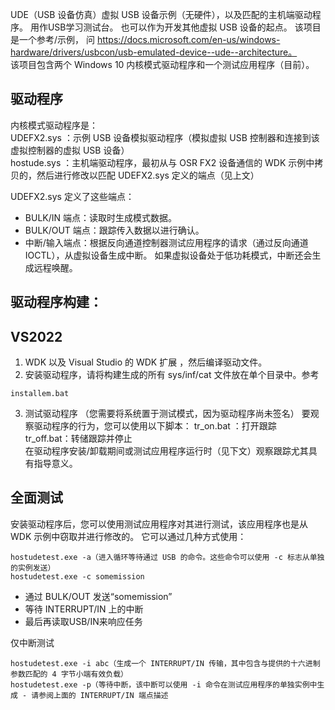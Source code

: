 UDE（USB 设备仿真）虚拟 USB 设备示例（无硬件），以及匹配的主机端驱动程序。 用作USB学习测试台。 也可以作为开发其他虚拟 USB 设备的起点。
该项目是一个参考/示例， 问 https://docs.microsoft.com/en-us/windows-hardware/drivers/usbcon/usb-emulated-device--ude--architecture。  
该项目包含两个 Windows 10 内核模式驱动程序和一个测试应用程序（目前）。

## 驱动程序
内核模式驱动程序是：  
UDEFX2.sys ：示例 USB 设备模拟驱动程序（模拟虚拟 USB 控制器和连接到该虚拟控制器的虚拟 USB 设备）  
hostude.sys ：主机端驱动程序，最初从与 OSR FX2 设备通信的 WDK 示例中拷贝的，然后进行修改以匹配 UDEFX2.sys 定义的端点（见上文）  

UDEFX2.sys 定义了这些端点：  
- BULK/IN 端点：读取时生成模式数据。  
- BULK/OUT 端点：跟踪传入数据以进行确认。  
- 中断/输入端点：根据反向通道控制器测试应用程序的请求（通过反向通道 IOCTL），从虚拟设备生成中断。 如果虚拟设备处于低功耗模式，中断还会生成远程唤醒。

## 驱动程序构建：  

## VS2022
1. WDK 以及 Visual Studio 的 WDK 扩展 ，然后编译驱动文件。
2. 安装驱动程序，请将构建生成的所有 sys/inf/cat 文件放在单个目录中。参考
```
installem.bat
```
3. 测试驱动程序
（您需要将系统置于测试模式，因为驱动程序尚未签名）
要观察驱动程序的行为，您可以使用以下脚本：
tr_on.bat ：打开跟踪  
tr_off.bat：转储跟踪并停止  
在驱动程序安装/卸载期间或测试应用程序运行时（见下文）观察跟踪尤其具有指导意义。

## 全面测试
安装驱动程序后，您可以使用测试应用程序对其进行测试，该应用程序也是从 WDK 示例中窃取并进行修改的。 它可以通过几种方式使用：  
```
hostudetest.exe -a（进入循环等待通过 USB 的命令。这些命令可以使用 -c 标志从单独的实例发送）  
hostudetest.exe -c somemission
```
- 通过 BULK/OUT 发送“somemission”  
- 等待 INTERRUPT/IN 上的中断  
- 最后再读取USB/IN来响应任务  

仅中断测试  
```
hostudetest.exe -i abc（生成一个 INTERRUPT/IN 传输，其中包含与提供的十六进制参数匹配的 4 字节小端有效负载）  
hostudetest.exe -p（等待中断，该中断可以使用 -i 命令在测试应用程序的单独实例中生成 - 请参阅上面的 INTERRUPT/IN 端点描述
```
